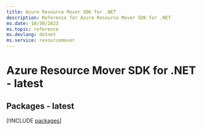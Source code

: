 ```yaml
---
title: Azure Resource Mover SDK for .NET
description: Reference for Azure Resource Mover SDK for .NET
ms.date: 10/30/2023
ms.topic: reference
ms.devlang: dotnet
ms.service: resourcemover
---
```

# Azure Resource Mover SDK for .NET - latest
## Packages - latest
[!INCLUDE [packages](resource-mover-index.md)]